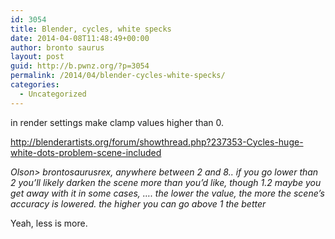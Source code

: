 ```yaml
---
id: 3054
title: Blender, cycles, white specks
date: 2014-04-08T11:48:49+00:00
author: bronto saurus
layout: post
guid: http://b.pwnz.org/?p=3054
permalink: /2014/04/blender-cycles-white-specks/
categories:
  - Uncategorized
---
```

in render settings make clamp values higher than 0.

<http://blenderartists.org/forum/showthread.php?237353-Cycles-huge-white-dots-problem-scene-included>

_Olson> brontosaurusrex, anywhere between 2 and 8.. if you go lower than 2 you&#8217;ll likely darken the scene more than you&#8217;d like, though 1.2 maybe you get away with it in some cases, &#8230;. the lower the value, the more the scene&#8217;s accuracy is lowered. the higher you can go above 1 the better_

Yeah, less is more.